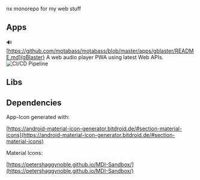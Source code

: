 nx monorepo for my web stuff

## Apps

🔊 [https://github.com/motabass/motabass/blob/master/apps/gblaster/README.md](gBlaster) A web audio player PWA using latest Web APIs. ![CI/CD Pipeline](https://github.com/motabass/motabass/workflows/CI/CD%20Pipeline/badge.svg)

## Libs

## Dependencies

App-Icon generated with:

[https://android-material-icon-generator.bitdroid.de/#section-material-icons](https://android-material-icon-generator.bitdroid.de/#section-material-icons)

Material Icons:

[https://petershaggynoble.github.io/MDI-Sandbox/](https://petershaggynoble.github.io/MDI-Sandbox/)
